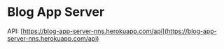 # Blog App Server

API: [https://blog-app-server-nns.herokuapp.com/api](https://blog-app-server-nns.herokuapp.com/api)
